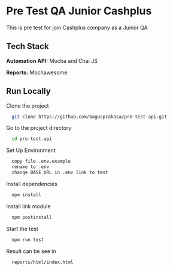 # Pre Test QA Junior Cashplus

This is pre test for join Cashplus company as a Junior QA

## Tech Stack

**Automation API:** Mocha and Chai JS

**Reports:** Mochawesome

## Run Locally

Clone the project

```bash
  git clone https://github.com/bagusprakasa/pre-test-api.git
```

Go to the project directory

```bash
  cd pre-test-api
```

Set Up Environment

```bash
  copy file .env.example
  rename to .env
  change BASE_URL in .env link to test
```

Install dependencies

```bash
  npm install
```

Install link module

```bash
  npm postinstall
```

Start the test

```bash
  npm run test
```

Result can be see in

```
  reports/html/index.html
```
